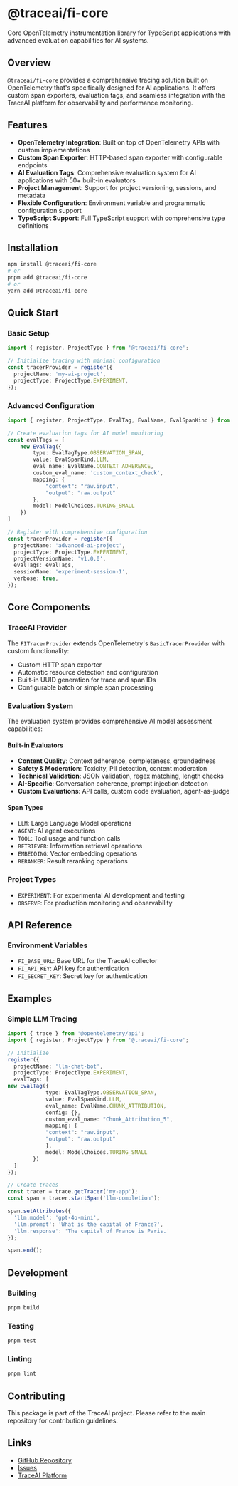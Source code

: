 # @traceai/fi-core

Core OpenTelemetry instrumentation library for TypeScript applications with advanced evaluation capabilities for AI systems.

## Overview

`@traceai/fi-core` provides a comprehensive tracing solution built on OpenTelemetry that's specifically designed for AI applications. It offers custom span exporters, evaluation tags, and seamless integration with the TraceAI platform for observability and performance monitoring.

## Features

- **OpenTelemetry Integration**: Built on top of OpenTelemetry APIs with custom implementations
- **Custom Span Exporter**: HTTP-based span exporter with configurable endpoints
- **AI Evaluation Tags**: Comprehensive evaluation system for AI applications with 50+ built-in evaluators
- **Project Management**: Support for project versioning, sessions, and metadata
- **Flexible Configuration**: Environment variable and programmatic configuration support
- **TypeScript Support**: Full TypeScript support with comprehensive type definitions

## Installation

```bash
npm install @traceai/fi-core
# or
pnpm add @traceai/fi-core
# or
yarn add @traceai/fi-core
```

## Quick Start

### Basic Setup

```typescript
import { register, ProjectType } from '@traceai/fi-core';

// Initialize tracing with minimal configuration
const tracerProvider = register({
  projectName: 'my-ai-project',
  projectType: ProjectType.EXPERIMENT,
});
```

### Advanced Configuration

```typescript
import { register, ProjectType, EvalTag, EvalName, EvalSpanKind } from '@traceai/fi-core';

// Create evaluation tags for AI model monitoring
const evalTags = [
    new EvalTag({
        type: EvalTagType.OBSERVATION_SPAN,
        value: EvalSpanKind.LLM,
        eval_name: EvalName.CONTEXT_ADHERENCE,
        custom_eval_name: 'custom_context_check',
        mapping: {
            "context": "raw.input",
            "output": "raw.output"
        },
        model: ModelChoices.TURING_SMALL
    })
]

// Register with comprehensive configuration
const tracerProvider = register({
  projectName: 'advanced-ai-project',
  projectType: ProjectType.EXPERIMENT,
  projectVersionName: 'v1.0.0',
  evalTags: evalTags,
  sessionName: 'experiment-session-1',
  verbose: true,
});
```

## Core Components

### TraceAI Provider

The `FITracerProvider` extends OpenTelemetry's `BasicTracerProvider` with custom functionality:

- Custom HTTP span exporter
- Automatic resource detection and configuration  
- Built-in UUID generation for trace and span IDs
- Configurable batch or simple span processing

### Evaluation System

The evaluation system provides comprehensive AI model assessment capabilities:

#### Built-in Evaluators

- **Content Quality**: Context adherence, completeness, groundedness
- **Safety & Moderation**: Toxicity, PII detection, content moderation
- **Technical Validation**: JSON validation, regex matching, length checks
- **AI-Specific**: Conversation coherence, prompt injection detection
- **Custom Evaluations**: API calls, custom code evaluation, agent-as-judge

#### Span Types

- `LLM`: Large Language Model operations
- `AGENT`: AI agent executions
- `TOOL`: Tool usage and function calls
- `RETRIEVER`: Information retrieval operations
- `EMBEDDING`: Vector embedding operations
- `RERANKER`: Result reranking operations

### Project Types

- `EXPERIMENT`: For experimental AI development and testing
- `OBSERVE`: For production monitoring and observability

## API Reference


### Environment Variables

- `FI_BASE_URL`: Base URL for the TraceAI collector
- `FI_API_KEY`: API key for authentication
- `FI_SECRET_KEY`: Secret key for authentication

## Examples

### Simple LLM Tracing

```typescript
import { trace } from '@opentelemetry/api';
import { register, ProjectType } from '@traceai/fi-core';

// Initialize
register({
  projectName: 'llm-chat-bot',
  projectType: ProjectType.EXPERIMENT,
  evalTags: [
new EvalTag({
            type: EvalTagType.OBSERVATION_SPAN,
            value: EvalSpanKind.LLM,
            eval_name: EvalName.CHUNK_ATTRIBUTION,
            config: {},
            custom_eval_name: "Chunk_Attribution_5",
            mapping: {
            "context": "raw.input",
            "output": "raw.output"
            },
            model: ModelChoices.TURING_SMALL
        })
  ]
});

// Create traces
const tracer = trace.getTracer('my-app');
const span = tracer.startSpan('llm-completion');

span.setAttributes({
  'llm.model': 'gpt-4o-mini',
  'llm.prompt': 'What is the capital of France?',
  'llm.response': 'The capital of France is Paris.'
});

span.end();
```

## Development

### Building

```bash
pnpm build
```

### Testing

```bash
pnpm test
```

### Linting

```bash
pnpm lint
```

## Contributing

This package is part of the TraceAI project. Please refer to the main repository for contribution guidelines.

## Links

- [GitHub Repository](https://github.com/future-agi/traceAI)
- [Issues](https://github.com/future-agi/traceAI/issues)
- [TraceAI Platform](https://api.futureagi.com)
